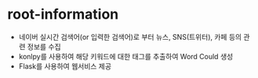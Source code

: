 # root-information
* 네이버 실시간 검색어(or 입력한 검색어)로 부터 뉴스, SNS(트위터), 카페 등의 관련 정보를 수집
* konlpy를 사용하여 해당 키워드에 대한 태그를 추출하여 Word Could 생성
* Flask를 사용하여 웹서비스 제공